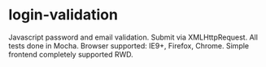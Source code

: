login-validation
================

Javascript password and email validation.
Submit via XMLHttpRequest.
All tests done in Mocha.
Browser supported: IE9+, Firefox, Chrome.
Simple frontend completely supported RWD.
